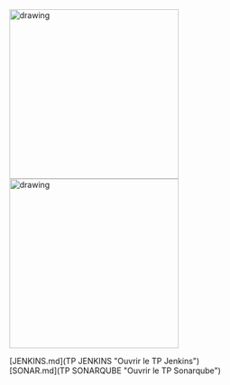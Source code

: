 <img src="https://www.insa-rouen.fr/themes/custom/insa/assets/images/logo.png" alt="drawing" width="300"/>

<img src="https://www.soprasteria.fr/images/librariesprovider2/sopra-steria-fr-images/logo-home/logo-sopra-steria.png" alt="drawing" width="300"/>

[JENKINS.md](TP JENKINS "Ouvrir le TP Jenkins")   
[SONAR.md](TP SONARQUBE "Ouvrir le TP Sonarqube")




 
